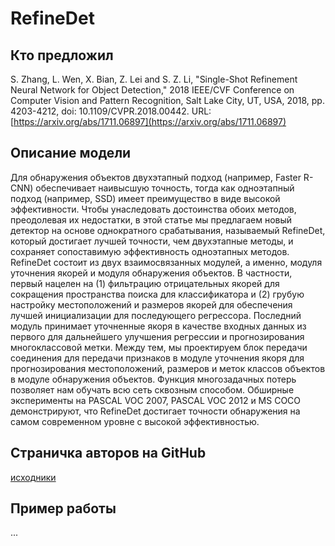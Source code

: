 # RefineDet

## Кто предложил

S. Zhang, L. Wen, X. Bian, Z. Lei and S. Z. Li, "Single-Shot Refinement Neural Network for Object Detection," 2018 IEEE/CVF Conference on Computer Vision and Pattern Recognition, Salt Lake City, UT, USA, 2018, pp. 4203-4212, doi: 10.1109/CVPR.2018.00442. URL: [https://arxiv.org/abs/1711.06897](https://arxiv.org/abs/1711.06897)

## Описание модели

Для обнаружения объектов двухэтапный подход (например, Faster R-CNN) обеспечивает наивысшую точность, тогда как одноэтапный подход (например, SSD) имеет преимущество в виде высокой эффективности. Чтобы унаследовать достоинства обоих методов, преодолевая их недостатки, в этой статье мы предлагаем новый детектор на основе однократного срабатывания, называемый RefineDet, который достигает лучшей точности, чем двухэтапные методы, и сохраняет сопоставимую эффективность одноэтапных методов. RefineDet состоит из двух взаимосвязанных модулей, а именно, модуля уточнения якорей и модуля обнаружения объектов. В частности, первый нацелен на (1) фильтрацию отрицательных якорей для сокращения пространства поиска для классификатора и (2) грубую настройку местоположений и размеров якорей для обеспечения лучшей инициализации для последующего регрессора. Последний модуль принимает уточненные якоря в качестве входных данных из первого для дальнейшего улучшения регрессии и прогнозирования многоклассовой метки. Между тем, мы проектируем блок передачи соединения для передачи признаков в модуле уточнения якоря для прогнозирования местоположений, размеров и меток классов объектов в модуле обнаружения объектов. Функция многозадачных потерь позволяет нам обучать всю сеть сквозным способом. Обширные эксперименты на PASCAL VOC 2007, PASCAL VOC 2012 и MS COCO демонстрируют, что RefineDet достигает точности обнаружения на самом современном уровне с высокой эффективностью.


## Страничка авторов на GitHub 

[исходники](https://github.com/sfzhang15/RefineDet)

## Пример работы

...